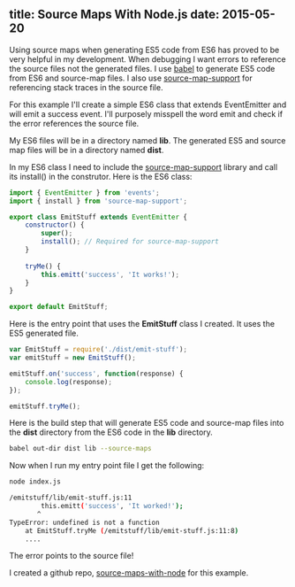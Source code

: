 title: Source Maps With Node.js
date: 2015-05-20
---

Using source maps when generating ES5 code from ES6 has proved to be very helpful in my development. When debugging I want errors to reference the source files not the generated files. I use [babel](https://github.com/babel/babel) to generate ES5 code from ES6 and source-map files. I also use [source-map-support](https://github.com/evanw/node-source-map-support) for referencing stack traces in the source file.

For this example I'll create a simple ES6 class that extends EventEmitter and will emit a success event. I'll purposely misspell the word emit and check if the error references the source file.

My ES6 files will be in a directory named **lib**. The generated ES5 and source map files will be in a directory named **dist**. 

In my ES6 class I need to include the [source-map-support](https://github.com/evanw/node-source-map-support) library and call its install() in the construtor.
Here is the ES6 class:

```js
import { EventEmitter } from 'events';
import { install } from 'source-map-support';

export class EmitStuff extends EventEmitter {
	constructor() {
		super();
		install(); // Required for source-map-support
	}
	
	tryMe() {
		this.emitt('success', 'It works!');
	}
}

export default EmitStuff;
```

Here is the entry point that uses the **EmitStuff** class I created. It uses the ES5 generated file.

```js
var EmitStuff = require('./dist/emit-stuff');
var emitStuff = new EmitStuff();

emitStuff.on('success', function(response) {
	console.log(response);
});

emitStuff.tryMe();
```

Here is the build step that will generate ES5 code and source-map files into the **dist** directory from the ES6 code in the **lib** directory.

```bash
babel out-dir dist lib --source-maps
```

Now when I run my entry point file I get the following:

```bash
node index.js

/emitstuff/lib/emit-stuff.js:11
		this.emitt('success', 'It worked!');
       ^
TypeError: undefined is not a function
    at EmitStuff.tryMe (/emitstuff/lib/emit-stuff.js:11:8)
	....
```

The error points to the source file!

I created a github repo, [source-maps-with-node](https://github.com/schempy/source-maps-with-node) for this example.
